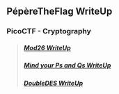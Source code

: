## PépèreTheFlag WriteUp

### PicoCTF - Cryptography

> ##### [Mod26 WriteUp](https://rlvx.github.io/docs/Mod26WriteUp.html)
> ##### [Mind your Ps and Qs WriteUp](https://rlvx.github.io/docs/MindyourPsandQsWriteUp.html)
> ##### [DoubleDES WriteUp](https://rlvx.github.io/docs/DoubleDESWriteUp.html)
